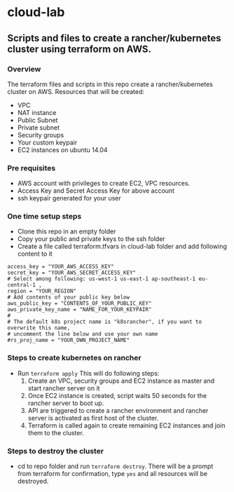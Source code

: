 # cloud-lab
## Scripts and files to create a rancher/kubernetes cluster using terraform on AWS.

### Overview
The terraform files and scripts in this repo create a rancher/kubernetes cluster on AWS.
Resources that will be created:
- VPC
- NAT instance
- Public Subnet
- Private subnet
- Security groups
- Your custom keypair
- EC2 instances on ubuntu 14.04

### Pre requisites

* AWS account with privileges to create EC2, VPC resources.
* Access Key and Secret Access Key for above account
* ssh keypair generated for your user

### One time setup steps

* Clone this repo in an empty folder 
* Copy your public and private keys to the ssh folder 
* Create a file called terraform.tfvars in cloud-lab folder and add following content to it 
~~~
access_key = "YOUR_AWS_ACCESS_KEY"
secret_key = "YOUR_AWS_SECRET_ACCESS_KEY"
# Select among following: us-west-1 us-east-1 ap-southeast-1 eu-central-1 , 
region = "YOUR_REGION"
# Add contents of your public key below
aws_public_key = "CONTENTS_OF_YOUR_PUBLIC_KEY" 
aws_private_key_name = "NAME_FOR_YOUR_KEYPAIR"
#
# The default k8s project name is "k8srancher", if you want to overwrite this name,
# uncomment the line below and use your own name
#rs_proj_name = "YOUR_OWN_PROJECT_NAME"
~~~

### Steps to create kubernetes on rancher 

* Run `terraform apply` This will do following steps:
  1. Create an VPC, security groups and EC2 instance as master and start rancher server on it 
  2. Once EC2 instance is created, script waits 50 seconds for the rancher server to boot up. 
  3. API are triggered to create a rancher environment and rancher server is activated as first host of the cluster.
  4. Terraform is called again to create remaining EC2 instances and join them to the cluster. 

### Steps to destroy the cluster 

* cd to repo folder and run `terraform destroy`. There will be a prompt from terraform for confirmation, type `yes` and all resources will be destroyed.

